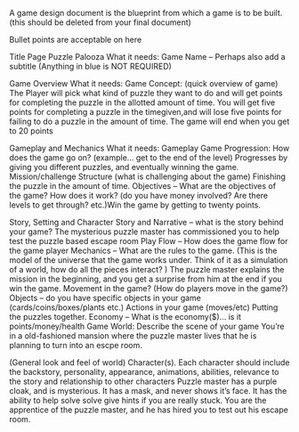A game design document is the blueprint from which a game is to be built.
(this should be deleted from your final document)

Bullet points are acceptable on here

Title Page  Puzzle Palooza 
What it needs: Game Name – Perhaps also add a subtitle (Anything in blue is NOT REQUIRED)

Game Overview
What it needs: Game Concept: (quick overview of game) The Player will pick what kind of puzzle they want to do and will get points for completing the puzzle in the allotted amount of time. You will get five points for completing a puzzle in the timegiven,and will lose five points for failing to do a puzzle in the amount of time. The game will end when you get to 20 points

Gameplay and  Mechanics
What it needs: Gameplay Game Progression: How does the game go on? (example… get to the end of the level) Progresses by giving you different puzzles, and eventually winning the game. Mission/challenge Structure (what is challenging about the game) Finishing the puzzle in the amount of time. Objectives – What are the objectives of the game? How does it work? (do you have money involved? Are there levels to get through? etc.)Win the game by getting to twenty points.

Story, Setting and Character 
Story and Narrative – what is the story behind your game? The mysterious puzzle master has commissioned you to help test the puzzle based escape room Play Flow – How does the game flow for the game player Mechanics – What are the rules to the game. (This is the model of the universe that the game works under. Think of it as a simulation of a world, how do all the pieces interact? ) The puzzle master explains the mission in the beginning, and you get a surprise from him at the end if you win the game. Movement in the game? (How do players move in the game?) Objects – do you have specific objects in your game (cards/coins/boxes/plants etc.) Actions in your game (moves/etc) Putting the puzzles together. Economy – What is the economy($)... is it points/money/health Game World: Describe the scene of your game You’re in a old-fashioned mansion where the puzzle master lives that he is planning to turn into an escpe room.

(General look and feel of world) Character(s). Each character should include the backstory, personality, appearance, animations, abilities, relevance to the story and relationship to other characters Puzzle master has a purple cloak, and is mysterious. It has a mask, and never shows it’s face. It has the ability to help solve solve give hints if you are really stuck. You are the apprentice of the puzzle master, and he has hired you to test out his escape room.
